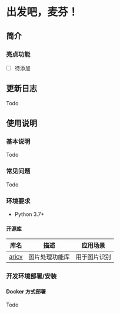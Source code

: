 # 出发吧，麦芬！

## 简介
### 亮点功能

- [ ] 待添加

## 更新日志
Todo

## 使用说明
### 基本说明
Todo
### 常见问题
Todo
### 环境要求
- Python 3.7+
#### 开源库
| 库名 | 描述 | 应用场景 |
| --- | --- | --- |
| [aricv](https://github.com/NetEaseGame/aircv) | 图片处理功能库 | 用于图片识别 |

### 开发环境部署/安装

#### Docker 方式部署
Todo
